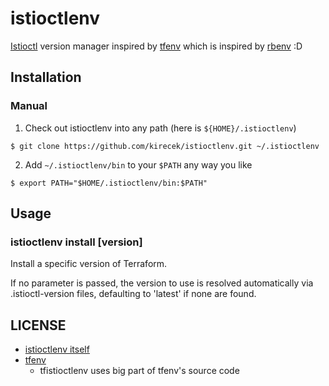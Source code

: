 # istioctlenv

[Istioctl](https://istio.io/latest/docs/setup/install/istioctl/) version manager inspired by [tfenv](https://github.com/tfutils/tfenv) which is inspired by [rbenv](https://github.com/rbenv/rbenv)
:D

## Installation

### Manual

1. Check out istioctlenv into any path (here is `${HOME}/.istioctlenv`)

  ```console
  $ git clone https://github.com/kirecek/istioctlenv.git ~/.istioctlenv
  ```


2. Add `~/.istioctlenv/bin` to your `$PATH` any way you like

  ```console
  $ export PATH="$HOME/.istioctlenv/bin:$PATH"
  ```

## Usage

### istioctlenv install [version]

Install a specific version of Terraform.

If no parameter is passed, the version to use is resolved automatically via .istioctl-version files, defaulting to 'latest' if none are found.

## LICENSE

- [istioctlenv itself](https://github.com/kirecek/istioctlenv/blob/master/LICENSE)
- [tfenv](https://github.com/tfutils/tfenv/blob/master/LICENSE)
  - tfistioctlenv uses big part of tfenv's source code
